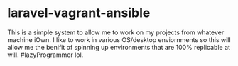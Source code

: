 # laravel-vagrant-ansible
This is a simple system to allow me to work on my projects from whatever machine iOwn. 
I like to work in various OS/desktop enviornments so this will allow me the benifit of spinning up environments that are 100% replicable at will. #lazyProgrammer lol. 
